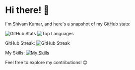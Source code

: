 
# Hi there! 👋

I'm Shivam Kumar, and here's a snapshot of my GitHub stats:

 ![GitHub Stats](https://github-readme-stats.vercel.app/api?username=Shiva9801&show_icons=true&hide_border=true&count_private=true&include_all_commits=true&langs_count=5)  ![Top Languages](https://github-readme-stats.vercel.app/api/top-langs/?username=Shiva9801&hide_border=true) 

GitHub Streak:
![GitHub Streak](http://github-readme-streak-stats.herokuapp.com?user=Shiva9801&theme=carbonfox&hide_border=true&date_format=j%2Fn%5B%2FY%5D&ring=5EEB0B&fire=3AEBE5)

My Skills:
[![My Skills](https://skillicons.dev/icons?i=js,html,css,aws,java,py,discord,eclipse,git,github,gitlab,linux,ps,pr)](https://skillicons.dev)



Feel free to explore my contributions! 😊

